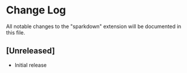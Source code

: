 # Change Log

All notable changes to the "sparkdown" extension will be documented in this file.

## [Unreleased]

- Initial release
